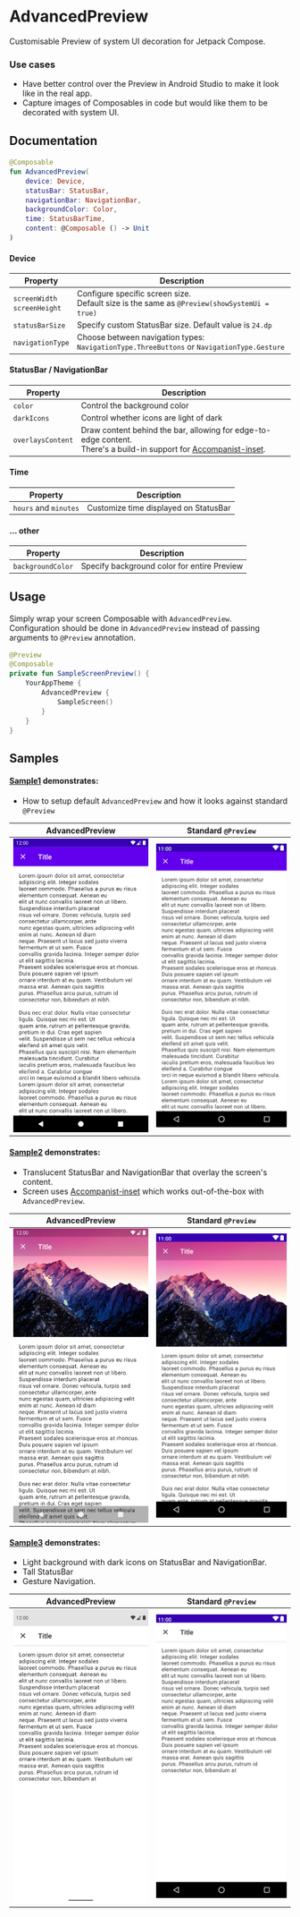 # AdvancedPreview
Customisable Preview of system UI decoration for Jetpack Compose.  

### Use cases
- Have better control over the Preview in Android Studio to make it look like in the real app.
- Capture images of Composables in code but would like them to be decorated with system UI.

## Documentation

```kotlin
@Composable
fun AdvancedPreview(
    device: Device,
    statusBar: StatusBar,
    navigationBar: NavigationBar,
    backgroundColor: Color,
    time: StatusBarTime,
    content: @Composable () -> Unit
)
```

#### Device
| Property | Description |
|---|---|
| `screenWidth`<br/>`screenHeight` | Configure specific screen size.<br/>Default size is the same as `@Preview(showSystemUi = true)` |
| `statusBarSize` | Specify custom StatusBar size. Default value is `24.dp` |
| `navigationType` | Choose between navigation types: `NavigationType.ThreeButtons` or `NavigationType.Gesture` |


#### StatusBar / NavigationBar
| Property | Description |
|---|---|
| `color` | Control the background color |
| `darkIcons` | Control whether icons are light of dark |
| `overlaysContent` |  Draw content behind the bar, allowing for edge-to-edge content.<br/>There's a build-in support for [Accompanist-inset](https://google.github.io/accompanist/insets/). |

#### Time
| Property | Description |
|---|---|
| `hours` and `minutes`  |  Customize time displayed on StatusBar |

#### ... other
| Property | Description |
|---|---|
| `backgroundColor` | Specify background color for entire Preview |

## Usage
Simply wrap your screen Composable with `AdvancedPreview`.  
Configuration should be done in `AdvancedPreview` instead of passing arguments to `@Preview` annotation.

```kotlin
@Preview
@Composable
private fun SampleScreenPreview() {
    YourAppTheme {
        AdvancedPreview {
            SampleScreen()
        }
    }
}
```

## Samples

#### [Sample1](/sample/src/main/java/com/mobnetic/compose/advancedpreview/sample/Sample1.kt) demonstrates: 
- How to setup default `AdvancedPreview` and how it looks against standard `@Preview`

| AdvancedPreview | Standard `@Preview` |
|---|---|
| <img src="/docs/Sample1AdvancedPreview.png" width="260"> | <img src="/docs/Sample1StandardPreview.png" width="260"> |


#### [Sample2](/sample/src/main/java/com/mobnetic/compose/advancedpreview/sample/Sample2.kt) demonstrates:
- Translucent StatusBar and NavigationBar that overlay the screen's content.  
- Screen uses [Accompanist-inset](https://google.github.io/accompanist/insets/) which works out-of-the-box with `AdvancedPreview`.

| AdvancedPreview | Standard `@Preview` |
|---|---|
| <img src="/docs/Sample2AdvancedPreview.png" width="260"> | <img src="/docs/Sample2StandardPreview.png" width="260"> |

#### [Sample3](/sample/src/main/java/com/mobnetic/compose/advancedpreview/sample/Sample3.kt) demonstrates:
- Light background with dark icons on StatusBar and NavigationBar.
- Tall StatusBar 
- Gesture Navigation.

| AdvancedPreview | Standard `@Preview` |
|---|---|
| <img src="/docs/Sample3AdvancedPreview.png" width="260"> | <img src="/docs/Sample3StandardPreview.png" width="260"> |
